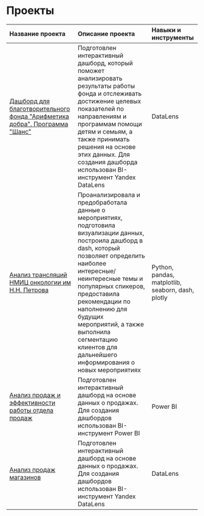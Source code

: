 # Проекты 


| Название проекта | Описание проекта | Навыки и инструменты |
| :--------------- | :--------------- | :--------------- |
| [Дашборд для благотворительного фонда "Арифметика добра". Программа "Шанс"](Ar_dobra) | Подготовлен интерактивный дашборд, который поможет анализировать результаты работы фонда и отслеживать достижение целевых показателей по направлениям и программам помощи детям и семьям, а также принимать решения на основе этих данных. Для создания дашборда использован BI-инструмент Yandex DataLens| DataLens|
| [Анализ трансляций НМИЦ онкологии им Н.Н. Петрова](Onco_project) | Проанализировала и предобработала данные о мероприятиях, подготовила  визуализации данных, построила дашборд в dash, который позволяет определить наиболее интересные/неинтересные темы и популярных спикеров, предоставила рекомендации по наполнению для будущих мероприятий, а также выполнила сегментацию клиентов для дальнейшего информирования о новых мероприятиях| Python, pandas, matplotlib, seaborn, dash, plotly|
| [Анализ продаж и эффективности работы отдела продаж](Power_BI) | Подготовлен интерактивный дашборд на основе данных о продажах. Для создания дашбордов использован BI-инструмент Power BI| Power BI|
| [Анализ продаж магазинов](Datalens) | Подготовлен интерактивный дашборд на основе данных о продажах. Для создания дашбордов использован BI-инструмент Yandex DataLens| DataLens|



